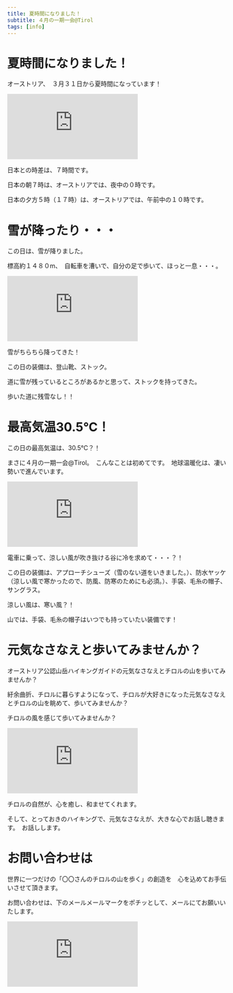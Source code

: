 ```yaml
---
title: 夏時間になりました！
subtitle: ４月の一期一会@Tirol
tags: [info]
---
```


# 夏時間になりました！

オーストリア、　３月３１日から夏時間になっています！

![20240412-gemse](https://piwigo.schickl.de/i.php?/upload/2024/04/17/20240417072128-ce7339fa-me.jpg)

日本との時差は、７時間です。

日本の朝７時は、オーストリアでは、夜中の０時です。

日本の夕方５時（１７時）は、オーストリアでは、午前中の１０時です。


# 雪が降ったり・・・

この日は、雪が降りました。

標高約１４８０m、　自転車を漕いで、自分の足で歩いて、ほっと一息・・・。

![20240402-höttingeralm](https://piwigo.schickl.de/i.php?/upload/2024/04/17/20240417072638-ea7c65ad-me.jpg)

雪がちらちら降ってきた！

この日の装備は、登山靴、ストック。

道に雪が残っているところがあるかと思って、ストックを持ってきた。

歩いた道に残雪なし！！

# 最高気温30.5℃！

この日の最高気温は、30.5℃？！

まさに４月の一期一会@Tirol。　こんなことは初めてです。　地球温暖化は、凄い勢いで進んでいます。

![20240414-valstal](https://piwigo.schickl.de/i.php?/upload/2024/04/17/20240417071540-f21becb8-me.jpg)

電車に乗って、涼しい風が吹き抜ける谷に冷を求めて・・・？！

この日の装備は、アプローチシューズ（雪のない道をいきました。）、防水ヤッケ（涼しい風で寒かったので、防風、防寒のためにも必須。）、手袋、毛糸の帽子、サングラス。

涼しい風は、寒い風？！

山では、手袋、毛糸の帽子はいつでも持っていたい装備です！

# 元気なさなえと歩いてみませんか？

オーストリア公認山岳ハイキングガイドの元気なさなえとチロルの山を歩いてみませんか？　　

紆余曲折、チロルに暮らすようになって、チロルが大好きになった元気なさなえとチロルの山を眺めて、歩いてみませんか？

チロルの風を感じて歩いてみませんか？　　

![20240413-vogel](https://piwigo.schickl.de/i.php?/upload/2024/04/17/20240417072859-a4e68d23-me.jpg)

チロルの自然が、心を癒し、和ませてくれます。

そして、とっておきのハイキングで、元気なさなえが、大きな心でお話し聴きます。　お話しします。　

# お問い合わせは

世界に一つだけの「〇〇さんのチロルの山を歩く」の創造を　心を込めてお手伝いさせて頂きます。　

お問い合わせは、下のメールメールマークをポチッとして、メールにてお願いいたします。　

![20240411-blumen](https://piwigo.schickl.de/i.php?/upload/2024/04/17/20240417071815-638094a7-me.jpg)









